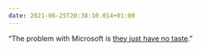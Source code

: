 ```yaml
---
date: 2021-06-25T20:38:10.014+01:00
---
```


“The problem with Microsoft is [they just have no taste](https://www.youtube.com/watch?v=Uh9643c2P6k).”
